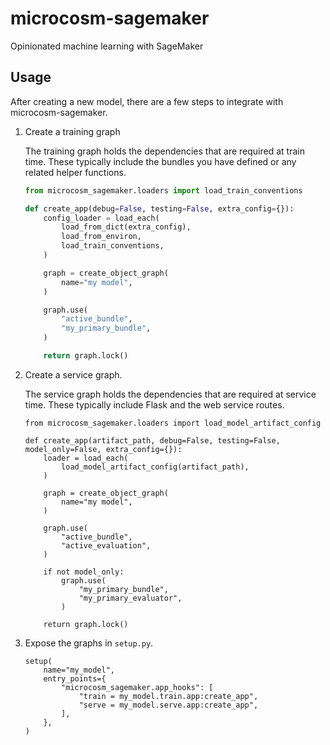 # microcosm-sagemaker
Opinionated machine learning with SageMaker

## Usage
After creating a new model, there are a few steps to integrate with microcosm-sagemaker.

1. Create a training graph

   The training graph holds the dependencies that are required at train time.  These typically include the bundles you have defined or any related helper functions.

   ```py
   from microcosm_sagemaker.loaders import load_train_conventions

   def create_app(debug=False, testing=False, extra_config={}):
       config_loader = load_each(
           load_from_dict(extra_config),
           load_from_environ,
           load_train_conventions,
       )

       graph = create_object_graph(
           name="my model",
       )

       graph.use(
           "active_bundle",
           "my_primary_bundle",
       )

       return graph.lock()
   ```

2. Create a service graph.

   The service graph holds the dependencies that are required at service time.  These typically include Flask and the web service routes.

   ```
   from microcosm_sagemaker.loaders import load_model_artifact_config

   def create_app(artifact_path, debug=False, testing=False, model_only=False, extra_config={}):
       loader = load_each(
           load_model_artifact_config(artifact_path),
       )

       graph = create_object_graph(
           name="my model",
       )

       graph.use(
           "active_bundle",
           "active_evaluation",
       )

       if not model_only:
           graph.use(
               "my_primary_bundle",
               "my_primary_evaluator",
           )

       return graph.lock()
   ```

3. Expose the graphs in `setup.py`.

    ```
    setup(
        name="my_model",
        entry_points={
            "microcosm_sagemaker.app_hooks": [
                "train = my_model.train.app:create_app",
                "serve = my_model.serve.app:create_app",
            ],
        },
    )
    ```

